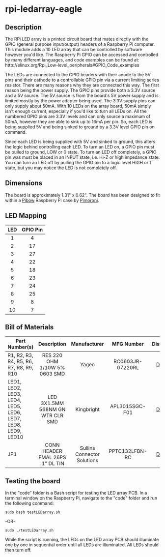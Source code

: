 # rpi-ledarray-eagle

## Description

<p>The RPi LED array is a printed circuit board that mates directly with the GPIO (general purpose input/output) headers of a Raspberry Pi computer. This module adds a 10 LED array that can be controlled by software however you'd like. The Raspberry Pi GPIO can be accessed and controlled by many different languages, and code examples can be found at: http://elinux.org/Rpi_Low-level_peripherals#GPIO_Code_examples</p>
<p>The LEDs are connected to the GPIO headers with their anode to the 5V pins and their cathode to a controllable GPIO pin via a current limiting series resistor. There are many reasons why they are connected this way. The first reason being the power supply. The GPIO pins provide both a 3.3V source and a 5V source. The 5V source is from the board's 5V power supply and is limited mostly by the power adapter being used. The 3.3V supply pins can only supply about 50mA. With 10 LEDs on the array board, 50mA simply isn't enough current, especially if you'd like to turn all LEDs on. All the numbered GPIO pins are 3.3V levels and can only source a maximum of 50mA, however they are able to sink up to 16mA per pin. So, each LED is being supplied 5V and being sinked to ground by a 3.3V level GPIO pin on command.</p>
<p>Since each LED is being supplied with 5V and sinked to ground, this alters the logic behind controlling each LED. To turn an LED on, a GPIO pin must be pulled to ground, LOW or 0 state. To turn an LED off completely, a GPIO pin was must be placed in an INPUT state, i.e. Hi-Z or high impedance state. You can turn an LED off by pulling the GPIO pin to a logic level HIGH or 1 state, but you may notice the LED is not completely off.</p>

## Dimensions
The board is approximately 1.31" x 0.62". The board has been designed to fit within a [Pibow](http://shop.pimoroni.com/products/pibow) Raspberry Pi case by [Pimoroni](http://shop.pimoroni.com/).

## LED Mapping
| LED | GPIO Pin |
|:---:|:--------:|
| 1 | 4 |
| 2 | 17 |
| 3 | 27 |
| 4 | 22 |
| 5 | 18 |
| 6 | 23 |
| 7 | 24 |
| 8 | 25 |
| 9 | 8 |
| 10 | 7 |

## Bill of Materials

| Part Number(s)	| Description	| Manufacturer	| MFG Number	| Distributor |
| ------------------|:-------------:| :------------:|:-------------:|:------------:|
| R1, R2, R3, R4, R5, R6, R7, R8, R9, R10 | RES 220 OHM 1/10W 5% 0603 SMD | Yageo | RC0603JR-07220RL | <a href="http://www.digikey.com">Digikey</a> |
| LED1, LED2, LED3, LED4, LED5, LED6, LED7, LED8, LED9, LED10 | LED 3X1.5MM 568NM GN WTR CLR SMD | Kingbright | APL3015SGC-F01 | <a href="http://www.digikey.com">Digikey</a> |
| JP1 | CONN HEADER FMAL 26PS .1" DL TIN | Sullins Connector Solutions | PPTC132LFBN-RC | <a href="http://www.digikey.com">Digikey</a> |

## Testing the board

In the "code" folder is a Bash script for testing the LED array PCB. In a terminal window on the Raspberry Pi, navigate to the "code" folder and run the following command:

	sudo bash testLEDarray.sh

-OR-

	sudo ./testLEDarray.sh

While the script is running, the LEDs on the LED array PCB should illuminate one by one in sequential order until all LEDs are illuminated. All LEDs should then turn off.
